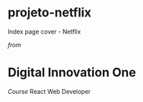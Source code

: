 # projeto-netflix
Index page cover - Netflix

_from_

# Digital Innovation One

_Course_
React Web Developer

